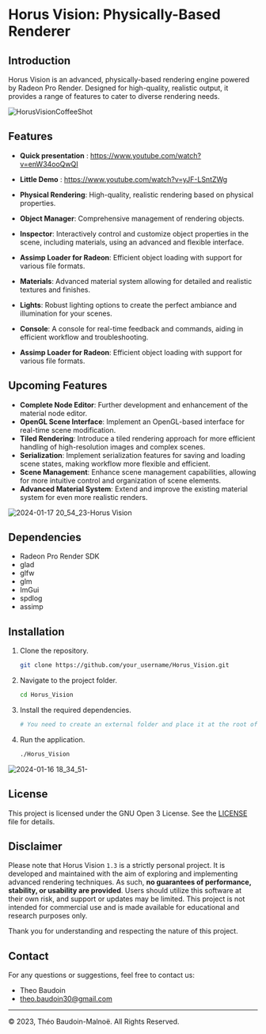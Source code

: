 # Horus Vision: Physically-Based Renderer

## Introduction

Horus Vision is an advanced, physically-based rendering engine powered by Radeon Pro Render. Designed for high-quality, realistic output, it provides a range of features to cater to diverse rendering needs.

![HorusVisionCoffeeShot](https://github.com/TheoBaudoinLighting/Horus-Vision/assets/30130580/9ab0d35a-228e-4b11-85ae-81435c0dd081)

## Features

- **Quick presentation** : https://www.youtube.com/watch?v=enW34ooQwQI
- **Little Demo** : https://www.youtube.com/watch?v=yJF-LSntZWg

- **Physical Rendering**: High-quality, realistic rendering based on physical properties.
- **Object Manager**: Comprehensive management of rendering objects.
- **Inspector**: Interactively control and customize object properties in the scene, including materials, using an advanced and flexible interface.
- **Assimp Loader for Radeon**: Efficient object loading with support for various file formats.
- **Materials**: Advanced material system allowing for detailed and realistic textures and finishes.
- **Lights**: Robust lighting options to create the perfect ambiance and illumination for your scenes.
- **Console**: A console for real-time feedback and commands, aiding in efficient workflow and troubleshooting.
- **Assimp Loader for Radeon**: Efficient object loading with support for various file formats.

## Upcoming Features

- **Complete Node Editor**: Further development and enhancement of the material node editor.
- **OpenGL Scene Interface**: Implement an OpenGL-based interface for real-time scene modification.
- **Tiled Rendering**: Introduce a tiled rendering approach for more efficient handling of high-resolution images and complex scenes.
- **Serialization**: Implement serialization features for saving and loading scene states, making workflow more flexible and efficient.
- **Scene Management**: Enhance scene management capabilities, allowing for more intuitive control and organization of scene elements.
- **Advanced Material System**: Extend and improve the existing material system for even more realistic renders.

![2024-01-17 20_54_23-Horus Vision](https://github.com/TheoBaudoinLighting/Horus-Vision/assets/30130580/0f7c8aab-5c0c-4958-96d6-1e05837c1d6a)



## Dependencies

- Radeon Pro Render SDK
- glad
- glfw
- glm
- ImGui
- spdlog
- assimp

## Installation

1. Clone the repository.
    ```bash
    git clone https://github.com/your_username/Horus_Vision.git
    ```
2. Navigate to the project folder.
    ```bash
    cd Horus_Vision
    ```
3. Install the required dependencies.
    ```bash
    # You need to create an external folder and place it at the root of the project with your dependencies inside
    ```
4. Run the application.
    ```bash
    ./Horus_Vision
    ```

![2024-01-16 18_34_51-](https://github.com/TheoBaudoinLighting/Horus-Vision/assets/30130580/f6195652-a41f-4bf9-8a1f-4dfa9eaf9c91)

## License

This project is licensed under the GNU Open 3 License. See the [LICENSE](LICENSE) file for details.

## Disclaimer

Please note that Horus Vision `1.3` is a strictly personal project. It is developed and maintained with the aim of exploring and implementing advanced rendering techniques. As such, **no guarantees of performance, stability, or usability are provided**. Users should utilize this software at their own risk, and support or updates may be limited. This project is not intended for commercial use and is made available for educational and research purposes only.

Thank you for understanding and respecting the nature of this project.

## Contact

For any questions or suggestions, feel free to contact us:

- Theo Baudoin
- theo.baudoin30@gmail.com

---

© 2023, Théo Baudoin-Malnoë. All Rights Reserved.
